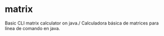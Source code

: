 # matrix
Basic CLI matrix calculator on java./ Calculadora básica de matrices para línea de comando en  java.
